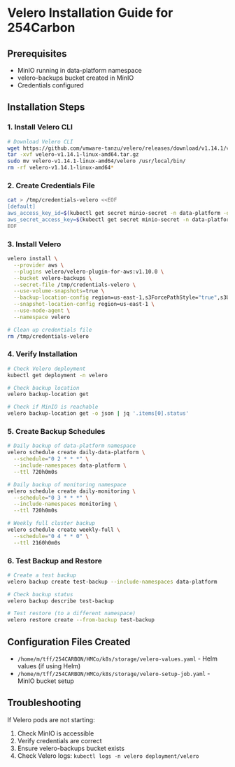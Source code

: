 # Velero Installation Guide for 254Carbon

## Prerequisites

- MinIO running in data-platform namespace
- velero-backups bucket created in MinIO
- Credentials configured

## Installation Steps

### 1. Install Velero CLI

```bash
# Download Velero CLI
wget https://github.com/vmware-tanzu/velero/releases/download/v1.14.1/velero-v1.14.1-linux-amd64.tar.gz
tar -xvf velero-v1.14.1-linux-amd64.tar.gz
sudo mv velero-v1.14.1-linux-amd64/velero /usr/local/bin/
rm -rf velero-v1.14.1-linux-amd64*
```

### 2. Create Credentials File

```bash
cat > /tmp/credentials-velero <<EOF
[default]
aws_access_key_id=$(kubectl get secret minio-secret -n data-platform -o jsonpath='{.data.access-key}' | base64 -d)
aws_secret_access_key=$(kubectl get secret minio-secret -n data-platform -o jsonpath='{.data.secret-key}' | base64 -d)
EOF
```

### 3. Install Velero

```bash
velero install \
  --provider aws \
  --plugins velero/velero-plugin-for-aws:v1.10.0 \
  --bucket velero-backups \
  --secret-file /tmp/credentials-velero \
  --use-volume-snapshots=true \
  --backup-location-config region=us-east-1,s3ForcePathStyle="true",s3Url=http://minio-service.data-platform.svc.cluster.local:9000 \
  --snapshot-location-config region=us-east-1 \
  --use-node-agent \
  --namespace velero

# Clean up credentials file
rm /tmp/credentials-velero
```

### 4. Verify Installation

```bash
# Check Velero deployment
kubectl get deployment -n velero

# Check backup location
velero backup-location get

# Check if MinIO is reachable
velero backup-location get -o json | jq '.items[0].status'
```

### 5. Create Backup Schedules

```bash
# Daily backup of data-platform namespace
velero schedule create daily-data-platform \
  --schedule="0 2 * * *" \
  --include-namespaces data-platform \
  --ttl 720h0m0s

# Daily backup of monitoring namespace
velero schedule create daily-monitoring \
  --schedule="0 3 * * *" \
  --include-namespaces monitoring \
  --ttl 720h0m0s

# Weekly full cluster backup
velero schedule create weekly-full \
  --schedule="0 4 * * 0" \
  --ttl 2160h0m0s
```

### 6. Test Backup and Restore

```bash
# Create a test backup
velero backup create test-backup --include-namespaces data-platform

# Check backup status
velero backup describe test-backup

# Test restore (to a different namespace)
velero restore create --from-backup test-backup
```

## Configuration Files Created

- `/home/m/tff/254CARBON/HMCo/k8s/storage/velero-values.yaml` - Helm values (if using Helm)
- `/home/m/tff/254CARBON/HMCo/k8s/storage/velero-setup-job.yaml` - MinIO bucket setup

## Troubleshooting

If Velero pods are not starting:
1. Check MinIO is accessible
2. Verify credentials are correct
3. Ensure velero-backups bucket exists
4. Check Velero logs: `kubectl logs -n velero deployment/velero`


